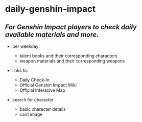 # daily-genshin-impact
## *For Genshin Impact players to check daily available materials and more.*

* per weekday:
    * talent books and their corresponding characters
    * weapon materials and their corresponding weapons

* links to: 
    * Daily Check-In
    * Official Genshin Impact Wiki
    * Official Interacive Map

* search for character
    * basic character details
    * card image

